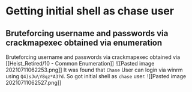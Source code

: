 # Getting initial shell as chase user
## Bruteforcing username and passwords via crackmapexec obtained via enumeration
Bruteforcing username and passwords via crackmapexec obtained via [[Heist_Retired/10 - Common Enumeration]]
![[Pasted image 20210711062253.png]]
It was found that `Chase` User can login via winrm using `Q4)sJu\Y8qz*A3?d`.
So got initial shell as `chase` user.
![[Pasted image 20210711062527.png]]

